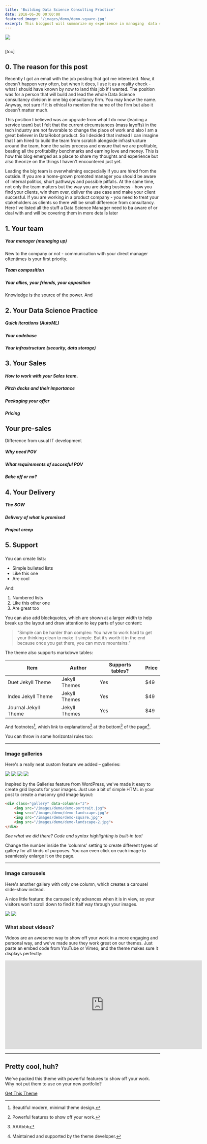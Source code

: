 ```yaml
---
title: 'Building Data Science Consulting Practice'
date: 2018-06-30 00:00:00
featured_image: '/images/demo/demo-square.jpg'
excerpt: This blogpost will summarize my experience in managing  data science team.. Each topic will be covered in more details later on
---
```


![](/images/demo/demo-landscape.jpg)

## 

[toc]



## 0. The reason for this post

Recently I got an email with the job posting that got me interested. Now, it doesn't happen very often, but when it does, I use it as a reality check - what I should have known by now to land this job if I wanted. The position was for a person that will build and lead the whole Data Science consultancy division in one big consultancy firm. You may know the name. Anyway, not sure if it is ethical to mention the name of the firm but also it doesn't matter much. 

This position I believed was an upgrade from what I do now (leading a service team) but I felt that the current circumstances (mass layoffs) in the tech industry are not favorable to change the place of work and also I am a great believer in DataRobot product. So I decided that instead I can imagine that I am hired to build the team from scratch alongside infrastructure around the team, hone the sales process and ensure that we are profitable, beating all the profitability benchmarks and earning love and money. This is how this blog emerged as a place to share my thoughts and experience but also theorize  on the things I haven't encountered just yet. 

Leading the big team is overwhelming escpecially if you are hired from the outside. If you are a home-grown promoted manager you should be aware of  internal politics, short pathways and possible pitfalls. At the same time, not only the team matters but the way you are doing business - how you find your clients, win them over, deliver the use case and make your client succesful. If you are working in a product company - you need to treat your stakeholders as clients so there will be small difference from consultancy. Here I've listed all the stuff a Data Science Manager need to ba aware of or deal with and will be covering them in more details later



## 1. Your team

##### Your manager (managing up)
New to the company or not - communication with your direct manager oftentimes is your first priority. 

##### Team composition

##### Your allies, your friends, your opposition
Knowledge is the source of the power. And 

## 2. Your Data Science Practice

##### Quick iterations (AutoML)

##### Your codebase

##### Your infrastructure (security, data storage)


## 3. Your Sales

##### How to work with your Sales team. 

##### Pitch decks and their importance

##### Packaging your offer

##### Pricing


## Your pre-sales
Difference from usual IT development
##### Why need POV

##### What requirements of succesful POV

##### Bake off or no?

## 4. Your Delivery

##### The SOW

##### Delivery of what is promised

##### Project creep


## 5. Support

### 






You can create lists:

* Simple bulleted lists
* Like this one
* Are cool

And:

1. Numbered lists
2. Like this other one
3. Are great too

You can also add blockquotes, which are shown at a larger width to help break up the layout and draw attention to key parts of your content:

> “Simple can be harder than complex: You have to work hard to get your thinking clean to make it simple. But it’s worth it in the end because once you get there, you can move mountains.”

The theme also supports markdown tables:

| Item                 | Author        | Supports tables? | Price |
|----------------------|---------------|------------------|-------|
| Duet Jekyll Theme    | Jekyll Themes | Yes              | $49   |
| Index Jekyll Theme   | Jekyll Themes | Yes              | $49   |
| Journal Jekyll Theme | Jekyll Themes | Yes              | $49   |

And footnotes[^1], which link to explanations[^2] at the bottom[^4] of the page[^3].

[^1]: Beautiful modern, minimal theme design.
[^2]: Powerful features to show off your work.
[^3]: Maintained and supported by the theme developer.
[^4]: AAAbbb





You can throw in some horizontal rules too:

---

### Image galleries

Here's a really neat custom feature we added – galleries:

<div class="gallery" data-columns="3">
	<img src="/images/demo/demo-portrait.jpg">
	<img src="/images/demo/demo-landscape.jpg">
	<img src="/images/demo/demo-square.jpg">
	<img src="/images/demo/demo-landscape-2.jpg">
</div>

Inspired by the Galleries feature from WordPress, we've made it easy to create grid layouts for your images. Just use a bit of simple HTML in your post to create a masonry grid image layout:

```html
<div class="gallery" data-columns="3">
    <img src="/images/demo/demo-portrait.jpg">
    <img src="/images/demo/demo-landscape.jpg">
    <img src="/images/demo/demo-square.jpg">
    <img src="/images/demo/demo-landscape-2.jpg">
</div>
```

*See what we did there? Code and syntax highlighting is built-in too!*

Change the number inside the 'columns' setting to create different types of gallery for all kinds of purposes. You can even click on each image to seamlessly enlarge it on the page.

---

### Image carousels

Here's another gallery with only one column, which creates a carousel slide-show instead.

A nice little feature: the carousel only advances when it is in view, so your visitors won't scroll down to find it half way through your images.

<div class="gallery" data-columns="1">
	<img src="/images/demo/demo-landscape.jpg">
	<img src="/images/demo/demo-landscape-2.jpg">
</div>

### What about videos?

Videos are an awesome way to show off your work in a more engaging and personal way, and we’ve made sure they work great on our themes. Just paste an embed code from YouTube or Vimeo, and the theme makes sure it displays perfectly:

<iframe src="https://player.vimeo.com/video/203710832" width="640" height="288" frameborder="0" webkitallowfullscreen mozallowfullscreen allowfullscreen></iframe>

---

## Pretty cool, huh?

We've packed this theme with powerful features to show off your work. Why not put them to use on your new portfolio?

<a href="https://jekyllthemes.io/theme/simples-blog-jekyll-theme" class="button button--large">Get This Theme</a>